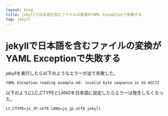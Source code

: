 ```yaml
---
layout: blog
title: jekyllで日本語を含むファイルの変換がYAML Exceptionで失敗する
tag: jekyll
---
```


# jekyllで日本語を含むファイルの変換がYAML Exceptionで失敗する

jekyllを実行したら以下のようなエラーが出て失敗した。

    YAML Exception reading example.md: invalid byte sequence in US-ASCII

以下のようにLC_CTYPEとLANGを日本語に設定したらエラーは発生しなくなった。

    LC_CTYPE=ja_JP.utf8 LANG=ja_jp.utf8 jekyll
